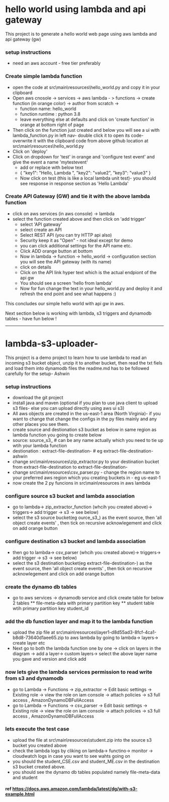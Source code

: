 # hello world using lambda and api gateway
This project is to generate a hello world web page using aws lambda and api gateway (gw) 

### setup instructions
* need an aws account - free tier preferably

### Create simple lambda function
* open the code at src\main\resources\hello_world.py and copy it in your clipboard
* Open aws cnosole -> services -> aws lambda - > functions -> create  function (in orange color)  ->  author from scratch -> 
  * function name: hello_world
  * function runtime : python 3.8
  * leave everything else at defaults and click on 'create function' in orange at bottom right of page
* Then click on the function just created and below you will see a ui with lambda_function.py in left nav- double click it to open its code- overwrite it with the clipboard code from above github location at src\main\resources\hello_world.py
* Click on 'deploy' 
* Click on dropdown for 'test' in orange and 'configure test event' and give the event a name 'mytestevent'
  *   add or replace with below text 
  *   {
      "key1": "Hello, Lambda ",
      "key2": "value2",
      "key3": "value3"
   }
   * Now click on test (this is like a local lambda unit test)- you should see response in response section as 'Hello Lambda'
 
### Create API Gateway (GW) and tie it with the above lambda function
* click on aws services (in aws console)  -> lambda
* select the function created above and then click on 'add trigger'
  * select 'API gateway'
  * select create an API
  * Select REST API (you can try HTTP api also)
  * Security keep it as "Open" - not ideal except for demo
  * you can click additional settings for the API name etc.
  * Click ADD orange button at bottom
  * Now in lambda -> function -> hello_world -> configuration section you will see the API gateway (with its name) 
  * click on details
  * Click on the API link hyper text which is the actual endpiont of the api gw
  * You should see a screen 'hello from lambda'
  * Now for fun change the text in your hello_world.py and deploy it and refresh the end point and see what happens :)

This concludes our simple hello world with api gw in aws.

Next section below is working with lambda, s3 triggers and dynamodb tables - have fun below !


-------------------------------------------------------
# lambda-s3-uploader-
This project is a demo project to learn how to use lambda to read an incoming s3 bucket object, unzip it to another bucket, then read the txt fiels and load them into dynamodb files the readme.md has to be followed carefully for the setup- Ashwin

### setup instructions
* download the  git project 
* install java and maven (optional if you plan to use java client to upload s3 files- else you can upload directly using aws ui s3)
* All aws objects are created in the us-east-1 area (North Virginia)- if you want to change that change the configs in the py files mainly and any other places you see them.
* create source and destionation s3 bucket as below in same region as lambda function you going to create below
* source: source_s3_<yourname> # can be any name actually which you need to tie up wtih your lambda function
* destionation : extract-file-destination-<yourname> # eg extract-file-destination-ashwin
* change src\main\resources\zip_extractor.py  to your destination bucket from extract-file-destination to extract-file-destination-<yourname>
* change src\main\resources\csv_parser.py - change the region name to your preferred aws region which you creating buckets in - eg us-east-1	
* now create the 2 py funcions in src\main\resources in aws lambda

### configure source s3 bucket and lambda association
* go to lambda-> zip_extractor_function (whcih you created above)-> triggers-> add trigger -> s3 -> see below)
* select the s3 source bucket(eg ource_s3_<yourname>)  as the event source, then 'all object create events' , then tick on recursive acknowlegement and click on add orange button
  
### configure destination s3 bucket and lambda association
* then go to lambda-> csv_parser (whcih you created above)-> triggers-> add trigger -> s3 -> see below)
* select the s3 destination  bucket(eg extract-file-destination-<yourname>)  as the event source, then 'all object create events' , then tick on recursive acknowlegement and click on add orange button

### create the dynamo db tables
* go to aws services ->  dynamodb service and click create table for below 2 tables
** file-meta-data with primary partition key
** student table wtih primary partition key  student_id   

### add the db function layer and map it to the lambda function
* upload the zip file at src\main\resources\layer1-d8d55ad3-8fcf-4ca1-b8d8-73640d1aee65.zip to aws lambda by going to lambda-> layers-> create layer etc
* Next  go to both the lambda function one by one -> click on layers in the diagram -> add a layer-> custom layers-> select the above layer name you gave and version and click add

  
### now lets give the lambda services permission to read write from s3 and dynamodb
* go to   Lambda -> Functions -> zip_extractor -> Edit basic settings -> Existing role -> view the role on iam console -> attach policies  -> s3 full access , AmazonDynamoDBFullAccess
* go to   Lambda -> Functions -> csv_parser -> Edit basic settings -> Existing role -> view the role on iam console -> attach policies  -> s3 full access , AmazonDynamoDBFullAccess

### lets execute the test case
* upload the file at src\main\resources\student.zip into the source s3 bucket you created above
* check the lambda logs by cliking on lambda-> functino-> monitor -> cloudwatch logs in case you want to see wahts going on 
* you should the student_CSE.csv and student_ME.csv in the destination s3 bucket created above.
* you should see the dynamo db tables populated namely file-meta-data and student
  

#### ref https://docs.aws.amazon.com/lambda/latest/dg/with-s3-example.html
  
